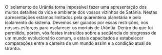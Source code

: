 ﻿O isolamento de Urântia torna impossível fazer uma apresentação dos muitos detalhes da vida e ambiente dos vossos vizinhos de Satânia. Nestas apresentações estamos limitados pela quarentena planetária e pelo isolamento do sistema. Devemos ser guiados por essas restrições, nos nossos esforços para esclarecer os mortais de Urântia. Dentro do que foi permitido, porém, vós fostes instruídos sobre a seqüência do progresso de um mundo evolucionário comum, e estais capacitados a estabelecer comparações entre a carreira de um mundo assim e a condição atual de Urântia.
